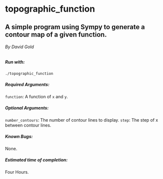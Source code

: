 # topographic_function
## A simple program using Sympy to generate a contour map of a given function.
###### By David Gold

##### Run with:
`./topographic_function`
##### Required Arguments:
`function`: A function of `x` and `y`.
##### Optional Arguments:
`number_contours`: The number of contour lines to display.
`step`: The step of x between contour lines.

##### Known Bugs:
None.

##### Estimated time of completion:
Four Hours.

